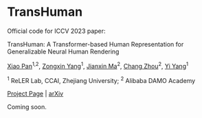 # TransHuman

Official code for ICCV 2023 paper:

TransHuman: A Transformer-based Human Representation for Generalizable Neural Human Rendering

[Xiao Pan](https://pansanity666.github.io/)<sup>1,2</sup>, [Zongxin Yang](https://z-x-yang.github.io/)<sup>1</sup>, [Jianxin Ma](https://jianxinma.github.io/)<sup>2</sup>, [Chang Zhou](https://scholar.google.com/citations?user=QeSoG3sAAAAJ&hl=zh-CN)<sup>2</sup>, [Yi Yang](https://scholar.google.com/citations?user=RMSuNFwAAAAJ&hl=en)<sup>1</sup>

<sup>1</sup> ReLER Lab, CCAI, Zhejiang University; <sup>2</sup> Alibaba DAMO Academy

[Project Page](https://pansanity666.github.io/TransHuman/) | [arXiv](http://arxiv.org/abs/2307.12291)



Coming soon.
